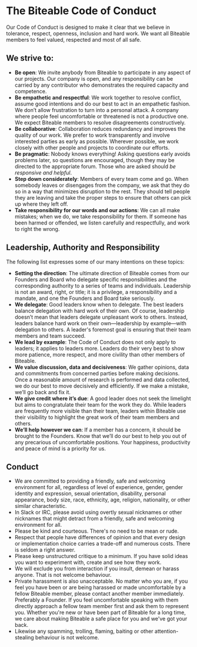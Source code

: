 # The Biteable Code of Conduct

Our Code of Conduct is designed to make it clear that we believe in tolerance, respect, openness, inclusion and hard work.  We want all Biteable members to feel valued, respected and most of all safe.

## We strive to:

* **Be open**: We invite anybody from Biteable to participate in any aspect of our projects. Our company is open, and any responsibility can be carried by any contributor who demonstrates the required capacity and competence.
* **Be empathetic and respectful**: We work together to resolve conflict, assume good intentions and do our best to act in an empathetic fashion. We don’t allow frustration to turn into a personal attack. A company where people feel uncomfortable or threatened is not a productive one. We expect Biteable members to resolve disagreements constructively.
* **Be collaborative**: Collaboration reduces redundancy and improves the quality of our work. We prefer to work transparently and involve interested parties as early as possible. Wherever possible, we work closely with other people and projects to coordinate our efforts.
* **Be pragmatic**: Nobody knows everything! Asking questions early avoids problems later, so questions are encouraged, though they may be directed to the appropriate forum. Those who are asked should _be responsive and helpful_.
* **Step down considerately**: Members of every team come and go. When somebody leaves or disengages from the company, we ask that they do so in a way that minimizes disruption to the rest. They should tell people they are leaving and take the proper steps to ensure that others can pick up where they left off.
* **Take responsibility for our words and our actions**: We can all make mistakes; when we do, we take responsibility for them. If someone has been harmed or offended, we listen carefully and respectfully, and work to right the wrong.

## Leadership, Authority and Responsibility

The following list expresses some of our many intentions on these topics:

* **Setting the direction**: The ultimate direction of Biteable comes from our Founders and Board who delegate specific responsibilities and the corresponding authority to a series of teams and individuals. Leadership is not an award, right, or title; it is a privilege, a responsibility and a mandate, and one the Founders and Board take seriously.
* **We delegate**: Good leaders know when to delegate. The best leaders balance delegation with hard work of their own. Of course, leadership doesn’t mean that leaders delegate unpleasant work to others. Instead, leaders balance hard work on their own—leadership by example—with delegation to others. A leader's foremost goal is ensuring that their team members and team succeed.
* **We lead by example**: The Code of Conduct does not only apply to leaders; it applies to leaders more. Leaders do their very best to show more patience, more respect, and more civility than other members of Biteable.
* **We value discussion, data and decisiveness**: We gather opinions, data and commitments from concerned parties before making decisions. Once a reasonable amount of research is performed and data collected, we do our best to move decisively and efficiently. If we make a mistake, we’ll go back and fix it.
* **We give credit where it’s due**: A good leader does not seek the limelight but aims to congratulate their team for the work they do. While leaders are frequently more visible than their team, leaders within Biteable use their visibility to highlight the great work of their team members and others.
* **We’ll help however we can**: If a member has a concern, it should be brought to the Founders. Know that we’ll do our best to help you out of any precarious of uncomfortable positions. Your happiness, productivity and peace of mind is a priority for us.

## Conduct

* We are committed to providing a friendly, safe and welcoming environment for all, regardless of level of experience, gender, gender identity and expression, sexual orientation, disability, personal appearance, body size, race, ethnicity, age, religion, nationality, or other similar characteristic.
* In Slack or IRC, please avoid using overtly sexual nicknames or other nicknames that might detract from a friendly, safe and welcoming environment for all.
* Please be kind and courteous. There's no need to be mean or rude.
* Respect that people have differences of opinion and that every design or implementation choice carries a trade-off and numerous costs. There is seldom a right answer.
* Please keep unstructured critique to a minimum. If you have solid ideas you want to experiment with, create and see how they work.
* We will exclude you from interaction if you insult, demean or harass anyone. That is not welcome behaviour.
* Private harassment is also unacceptable. No matter who you are, if you feel you have been or are being harassed or made uncomfortable by a fellow Biteable member, please contact another member immediately. Preferably a Founder. If you feel uncomfortable speaking with them directly approach a fellow team member first and ask them to represent you.  Whether you're new or have been part of Biteable for a long time, we care about making Biteable a safe place for you and we've got your back.
* Likewise any spamming, trolling, flaming, baiting or other attention-stealing behaviour is not welcome.
